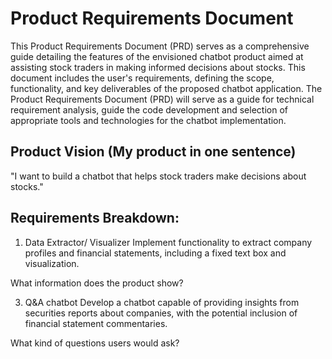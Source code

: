 # Product Requirements Document
This Product Requirements Document (PRD) serves as a comprehensive guide detailing the features of the envisioned chatbot product aimed at assisting stock traders in making informed decisions about stocks. 
This document includes the user's requirements, defining the scope, functionality, and key deliverables of the proposed chatbot application.
The Product Requirements Document (PRD) will serve as a guide for technical requirement analysis, guide the code development and selection of appropriate tools and technologies for the chatbot implementation.

## Product Vision (My product in one sentence)
"I want to build a chatbot that helps stock traders make decisions about stocks."


## Requirements Breakdown:
1. Data Extractor/ Visualizer
Implement functionality to extract company profiles and financial statements, including a fixed text box and visualization.

What information does the product show? 

3. Q&A chatbot
Develop a chatbot capable of providing insights from securities reports about companies, with the potential inclusion of financial statement commentaries.

What kind of questions users would ask? 


